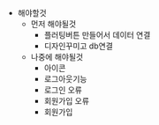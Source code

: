 - 해야할것
  - 먼저 해야될것
    - 플러팅버튼 만들어서 데이터 연결
    - 디자인꾸미고 db연결
  - 나중에 해야될것
    - 아이콘
    - 로그아웃기능
    - 로그인 오류
    - 회원가입 오류
    - 회원가입 
